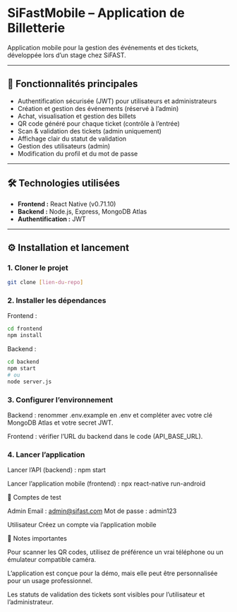 # SiFastMobile – Application de Billetterie

Application mobile pour la gestion des événements et des tickets, développée lors d’un stage chez SiFAST.

---

## 🚀 Fonctionnalités principales

- Authentification sécurisée (JWT) pour utilisateurs et administrateurs
- Création et gestion des événements (réservé à l’admin)
- Achat, visualisation et gestion des billets
- QR code généré pour chaque ticket (contrôle à l’entrée)
- Scan & validation des tickets (admin uniquement)
- Affichage clair du statut de validation
- Gestion des utilisateurs (admin)
- Modification du profil et du mot de passe

---

## 🛠️ Technologies utilisées

- **Frontend :** React Native (v0.71.10)
- **Backend :** Node.js, Express, MongoDB Atlas
- **Authentification :** JWT

---

## ⚙️ Installation et lancement

### 1. Cloner le projet

```bash
git clone [lien-du-repo]
```
### 2. Installer les dépendances

Frontend :

```bash
cd frontend
npm install
```

Backend :

```bash
cd backend
npm start
# ou
node server.js
```

### 3. Configurer l’environnement

Backend : renommer .env.example en .env et compléter avec votre clé MongoDB Atlas et votre secret JWT.

Frontend : vérifier l’URL du backend dans le code (API_BASE_URL).

### 4. Lancer l’application

Lancer l’API (backend) :
npm start

Lancer l’application mobile (frontend) :
npx react-native run-android

👤 Comptes de test

Admin
Email : admin@sifast.com
Mot de passe : admin123

Utilisateur
Créez un compte via l’application mobile

📝 Notes importantes

Pour scanner les QR codes, utilisez de préférence un vrai téléphone ou un émulateur compatible caméra.

L’application est conçue pour la démo, mais elle peut être personnalisée pour un usage professionnel.

Les statuts de validation des tickets sont visibles pour l’utilisateur et l’administrateur.



